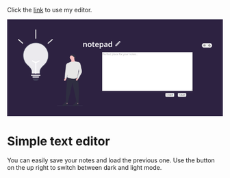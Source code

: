 Click the [link](https://kos-tomasz.github.io/notepad/) to use my editor.

![cover](public/editor.png)

# Simple text editor 
You can easily save your notes and load the previous one. Use the button on the up right to switch between dark and light mode.
